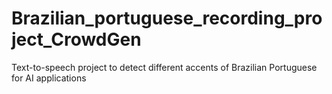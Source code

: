 # Brazilian_portuguese_recording_project_CrowdGen
Text-to-speech project to detect different accents of Brazilian Portuguese for AI applications
